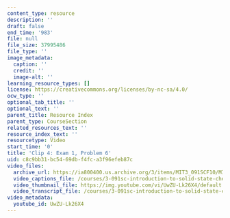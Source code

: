 ```yaml
---
content_type: resource
description: ''
draft: false
end_time: '983'
file: null
file_size: 37995486
file_type: ''
image_metadata:
  caption: ''
  credit: ''
  image-alt: ''
learning_resource_types: []
license: https://creativecommons.org/licenses/by-nc-sa/4.0/
ocw_type: ''
optional_tab_title: ''
optional_text: ''
parent_title: Resource Index
parent_type: CourseSection
related_resources_text: ''
resource_index_text: ''
resourcetype: Video
start_time: '0'
title: 'Clip 4: Exam 1, Problem 6'
uid: c8c9bb31-bc54-69db-f4fc-a3f96efeb87c
video_files:
  archive_url: https://ia800400.us.archive.org/3/items/MIT3_091SCF10/MIT3-091SCF10Exam_1_Prob_6_300k.mp4
  video_captions_file: /courses/3-091sc-introduction-to-solid-state-chemistry-fall-2010/c6f99a87380555bcb777d4d6b64037ab_UwZU-Lk26X4.vtt
  video_thumbnail_file: https://img.youtube.com/vi/UwZU-Lk26X4/default.jpg
  video_transcript_file: /courses/3-091sc-introduction-to-solid-state-chemistry-fall-2010/fbde8de2f09279f0851af587d68d8e67_UwZU-Lk26X4.pdf
video_metadata:
  youtube_id: UwZU-Lk26X4
---
```

